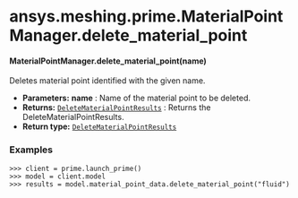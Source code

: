 # ansys.meshing.prime.MaterialPointManager.delete_material_point



#### MaterialPointManager.delete_material_point(name)

Deletes material point identified with the given name.

* **Parameters:**
  **name**
  : Name of the material point to be deleted.
* **Returns:**
  [`DeleteMaterialPointResults`](ansys.meshing.prime.DeleteMaterialPointResults.md#ansys.meshing.prime.DeleteMaterialPointResults)
  : Returns the DeleteMaterialPointResults.
* **Return type:**
  [`DeleteMaterialPointResults`](ansys.meshing.prime.DeleteMaterialPointResults.md#ansys.meshing.prime.DeleteMaterialPointResults)

### Examples

```pycon
>>> client = prime.launch_prime()
>>> model = client.model
>>> results = model.material_point_data.delete_material_point("fluid")
```

<!-- !! processed by numpydoc !! -->
